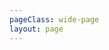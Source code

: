 ```yaml
---
pageClass: wide-page
layout: page
---
```

<CodeDocumentation parentPackageId="experimental" show-all-classes show-all-functions />